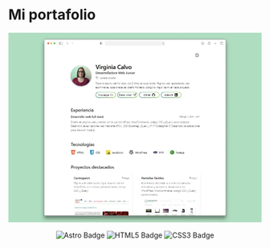 # Mi portafolio

<div align="center">
  <a href="https://virginiadevs.github.io/portafolio">
    <img src="./public/portafolio.webp">
  </a>
  <p></p>
</div>

<div align="center">

  ![Astro Badge](https://img.shields.io/badge/Astro-2C308E?logo=astro&logoColor=fff&style=flat)
  ![HTML5 Badge](https://img.shields.io/badge/HTML5-E34F26?logo=html5&logoColor=fff&style=flat)
  ![CSS3 Badge](https://img.shields.io/badge/CSS3-0277BD?logo=css3&logoColor=fff&style=flat)

</div>
